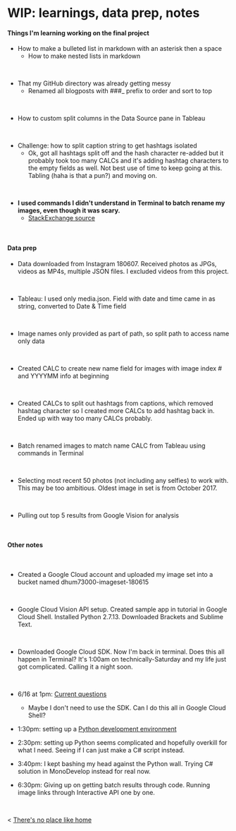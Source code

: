 # WIP: learnings, data prep, notes

#### Things I'm learning working on the final project

* How to make a bulleted list in markdown with an asterisk then a space
    * How to make nested lists in markdown

&nbsp;
* That my GitHub directory was already getting messy
    * Renamed all blogposts with ###_ prefix to order and sort to top
    
&nbsp;
* How to custom split columns in the Data Source pane in Tableau

&nbsp;
* Challenge: how to split caption string to get hashtags isolated
    * Ok, got all hashtags split off and the hash character re-added but it probably took too many CALCs and it's adding hashtag characters to the empty fields as well. Not best use of time to keep going at this. Tabling (haha is that a pun?) and moving on.
    
&nbsp;
* **I used commands I didn't understand in Terminal to batch rename my images, even though it was scary.**
    * [StackExchange source](https://apple.stackexchange.com/questions/236213/renaming-files-names-in-bulk-any-smarter-solution)
    

    
    
&nbsp; &nbsp; &nbsp; &nbsp;


#### Data prep
* Data downloaded from Instagram 180607. Received photos as JPGs, videos as MP4s, multiple JSON files. I excluded videos from this project.

&nbsp;
* Tableau: I used only media.json. Field with date and time came in as string, converted to Date & Time field

&nbsp;
* Image names only provided as part of path, so split path to access name only data

&nbsp;
* Created CALC to create new name field for images with image index # and YYYYMM info at beginning

&nbsp;
* Created CALCs to split out hashtags from captions, which removed hashtag character so I created more CALCs to add hashtag back in. Ended up with way too many CALCs probably.

&nbsp;
* Batch renamed images to match name CALC from Tableau using commands in Terminal

&nbsp;
* Selecting most recent 50 photos (not including any selfies) to work with. This may be too ambitious. Oldest image in set is from October 2017.

&nbsp;
* Pulling out top 5 results from Google Vision for analysis




&nbsp; &nbsp; &nbsp; &nbsp;

#### Other notes

&nbsp;
* Created a Google Cloud account and uploaded my image set into a bucket named dhum73000-imageset-180615

&nbsp;
* Google Cloud Vision API setup. Created sample app in tutorial in Google Cloud Shell. Installed Python 2.7.13. Downloaded Brackets and Sublime Text.

&nbsp;
* Downloaded Google Cloud SDK. Now I'm back in terminal. Does this all happen in Terminal? It's 1:00am on technically-Saturday and my life just got complicated. Calling it a night soon.

&nbsp;
* 6/16 at 1pm: [Current questions](https://docs.google.com/presentation/d/1oq3hsq7qOgkFmn7fg6CCQDI_6x2zVZVOMpbbTcDpbSk/edit?usp=sharing)
    * Maybe I don't need to use the SDK. Can I do this all in Google Cloud Shell?
* 1:30pm: setting up a [Python development environment](https://cloud.google.com/python/setup)
* 2:30pm: setting up Python seems complicated and hopefully overkill for what I need. Seeing if I can just make a C# script instead.
* 3:40pm: I kept bashing my head against the Python wall. Trying C# solution in MonoDevelop instead for real now.
* 6:30pm: Giving up on getting batch results through code. Running image links through Interactive API one by one.


  &nbsp; &nbsp; &nbsp; &nbsp;
  

< [There's no place like home](./index.md)
